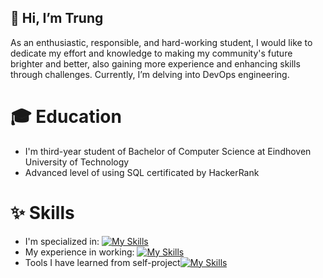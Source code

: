 ## 👋 Hi, I’m Trung
As an enthusiastic, responsible, and hard-working student, I would like to dedicate my effort and knowledge to making my community's future brighter and better, also gaining more experience and enhancing skills through challenges.
Currently, I’m delving into DevOps engineering.

# 🎓 Education
- I'm third-year student of Bachelor of Computer Science at Eindhoven University of Technology
- Advanced level of using SQL certificated by HackerRank
<!--- - 🙋🏻‍♂️ Description --->
# ✨ Skills
- I'm specialized in: [![My Skills](https://skillicons.dev/icons?i=java,py)](https://skillicons.dev)
- My experience in working: [![My Skills](https://skillicons.dev/icons?i=git,grafana,prometheus,docker,bash)](https://skillicons.dev)
- Tools I have learned from self-project[![My Skills](https://skillicons.dev/icons?i=html,css,mysql,js,django)](https://skillicons.dev)
<!---
trungpham214/trungpham214 is a ✨ special ✨ repository because its `README.md` (this file) appears on your GitHub profile.
You can click the Preview link to take a look at your changes.
--->
